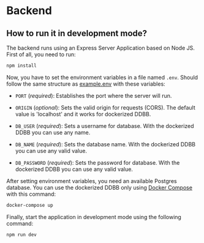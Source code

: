 # Backend

## How to run it in development mode?

The backend runs using an Express Server Application based on Node JS. First of all, you need to run:

```bash
npm install
```

Now, you have to set the environment variables in a file named `.env`. Should follow the same structure as [example.env](./example.env) with these variables:
- `PORT` (*required*): Establishes the port where the server will run.

- `ORIGIN` (*optional*): Sets the valid origin for requests (CORS). The default value is 'localhost' and it works for dockerized DDBB.

- `DB_USER` (*required*): Sets a username for database. With the dockerized DDBB you can use any name.

- `DB_NAME` (*required*): Sets the database name. With the dockerized DDBB you can use any valid value.

- `DB_PASSWORD` (*required*): Sets the password for database. With the dockerized DDBB you can use any valid value.


After setting environment variables, you need an available Postgres database. You can use the dockerized DDBB only using [Docker Compose](https://docs.docker.com/compose/) with this command:
```bash
docker-compose up
```

Finally, start the application in development mode using the following command:

```bash
npm run dev
```